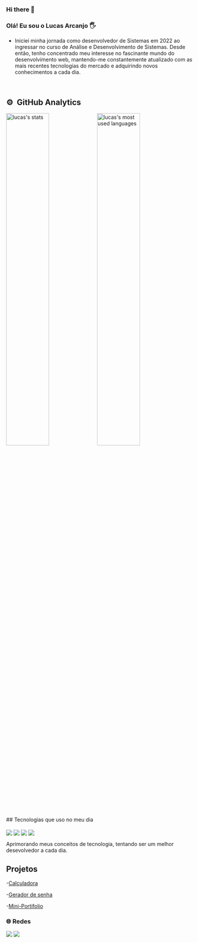 ### Hi there 👋

### Olá! Eu sou o Lucas Arcanjo 🖐️

- Iniciei minha jornada como desenvolvedor de Sistemas em 2022 ao ingressar no curso de Análise e Desenvolvimento de Sistemas. Desde então, tenho concentrado meu interesse no fascinante mundo do desenvolvimento web, mantendo-me constantemente atualizado com as mais recentes tecnologias do mercado e adquirindo novos conhecimentos a cada dia.

<br>

## ⚙️ &nbsp;GitHub Analytics

<p align="left">
  <img width="48%" src="https://github-readme-stats.vercel.app/api?username=LucasArcanjo20&show_icons=true&theme=vision-friendly-dark" alt="lucas's stats"/>
  <img width="48%" src="https://github-readme-stats.vercel.app/api/top-langs/?username=LucasArcanjo20&layout=compact&theme=vision-friendly-dark" alt="lucas's most used languages"/>
</p>

<br>
## Tecnologias que uso no meu dia

<div style="display: inline_block"><br/>
<img align="center" alt"htmlh5" src="https://img.shields.io/badge/HTML-239120?style=for-the-badge&logo=html5&logoColor=white" target="_blank" />
<img align="center" alt"css" src="https://img.shields.io/badge/CSS-239120?&style=for-the-badge&logo=css3&logoColor=white" target="_blank" />
<img align="center" alt"javascript" src="https://img.shields.io/badge/JavaScript-F7DF1E?style=for-the-badge&logo=javascript&logoColor=black" target="_blank" />
<img align="center" alt"PHP" src="https://img.shields.io/badge/PHP-777BB4?style=for-the-badge&logo=php&logoColor=white" target="_blank" />

Aprimorando meus conceitos de tecnologia, tentando ser um melhor desevolvedor a cada dia.

## Projetos

-[Calculadora](https://coruscating-moxie-ed99de.netlify.app)<br/>

-[Gerador de senha](https://polite-pie-3ed392.netlify.app) <br/>

-[Mini-Portifolio](https://polite-syrniki-4751d4.netlify.app) <br/>


### 🌐 Redes 
<div> 
  <a href = "mailto:lucasestudos324@gmail.com"><img src="https://img.shields.io/badge/-Gmail-%23333?style=for-the-badge&logo=gmail&logoColor=white" target="_blank"></a>
  <a href="https://www.linkedin.com/in/lucas-arcanjo-388085249?utm_source=share&utm_campaign=share_via&utm_content=profile&utm_medium=ios_app" target="_blank"><img src="https://img.shields.io/badge/-LinkedIn-%230077B5?style=for-the-badge&logo=linkedin&logoColor=white" target="_blank"></a> 
</div>
<!--
  ![Snake animation](https://github.com/GabrielCaetano13/GabrielCaetano13/blob/output/github-contribution-grid-snake.svg) 
-->
  
</div>
